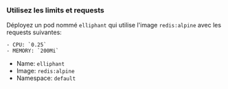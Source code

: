 
### Utilisez les limits et requests

Déployez un pod nommé `elliphant` qui utilise l'image `redis:alpine` avec les requests suivantes:

    - CPU: `0.25`
    - MEMORY: `200Mi`
  
- Name:  `elliphant` 
- Image: `redis:alpine`
- Namespace: `default` 

